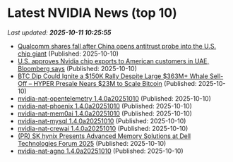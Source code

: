 # Latest NVIDIA News (top 10)
_Last updated: **2025-10-11 10:25:55**_

- [Qualcomm shares fall after China opens antitrust probe into the U.S. chip giant](https://www.cnbc.com/2025/10/10/qualcomm-shares-today-after-china-opens-antitrust-probe.html) (Published: 2025-10-10)
- [U.S. approves Nvidia chip exports to American customers in UAE, Bloomberg says](https://thefly.com/permalinks/entry.php/id4211253/NVDA;ORCL-US-approves-Nvidia-chip-exports-to-American-customers-in-UAE-Bloomberg-says) (Published: 2025-10-10)
- [BTC Dip Could Ignite a $150K Rally Despite Large $363M+ Whale Sell-Off – HYPER Presale Nears $23M to Scale Bitcoin](https://bitcoinist.com/bitcoin-layer-2-nears-23m-in-viral-crypto-presale/) (Published: 2025-10-10)
- [nvidia-nat-opentelemetry 1.4.0a20251010](https://pypi.org/project/nvidia-nat-opentelemetry/1.4.0a20251010/) (Published: 2025-10-10)
- [nvidia-nat-phoenix 1.4.0a20251010](https://pypi.org/project/nvidia-nat-phoenix/1.4.0a20251010/) (Published: 2025-10-10)
- [nvidia-nat-mem0ai 1.4.0a20251010](https://pypi.org/project/nvidia-nat-mem0ai/1.4.0a20251010/) (Published: 2025-10-10)
- [nvidia-nat-mysql 1.4.0a20251010](https://pypi.org/project/nvidia-nat-mysql/1.4.0a20251010/) (Published: 2025-10-10)
- [nvidia-nat-crewai 1.4.0a20251010](https://pypi.org/project/nvidia-nat-crewai/1.4.0a20251010/) (Published: 2025-10-10)
- [(PR) SK hynix Presents Advanced Memory Solutions at Dell Technologies Forum 2025](https://www.techpowerup.com/341764/sk-hynix-presents-advanced-memory-solutions-at-dell-technologies-forum-2025) (Published: 2025-10-10)
- [nvidia-nat-agno 1.4.0a20251010](https://pypi.org/project/nvidia-nat-agno/1.4.0a20251010/) (Published: 2025-10-10)

